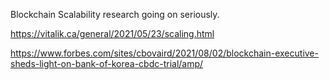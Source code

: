Blockchain Scalability research going on seriously.

https://vitalik.ca/general/2021/05/23/scaling.html

https://www.forbes.com/sites/cbovaird/2021/08/02/blockchain-executive-sheds-light-on-bank-of-korea-cbdc-trial/amp/
